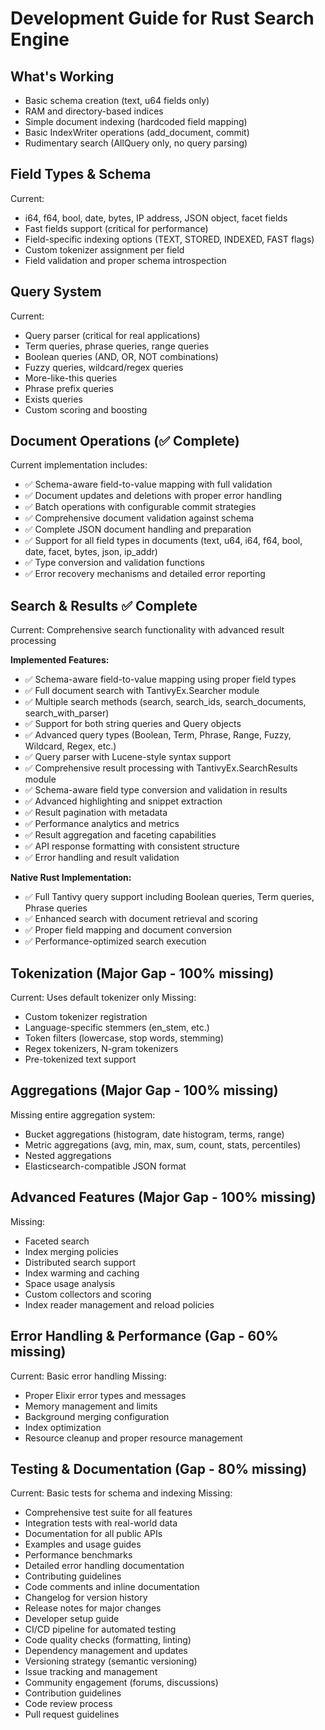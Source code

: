 # Development Guide for Rust Search Engine

## What's Working

- Basic schema creation (text, u64 fields only)
- RAM and directory-based indices
- Simple document indexing (hardcoded field mapping)
- Basic IndexWriter operations (add_document, commit)
- Rudimentary search (AllQuery only, no query parsing)

## Field Types & Schema

Current:

- i64, f64, bool, date, bytes, IP address, JSON object, facet fields
- Fast fields support (critical for performance)
- Field-specific indexing options (TEXT, STORED, INDEXED, FAST flags)
- Custom tokenizer assignment per field
- Field validation and proper schema introspection

## Query System

Current:

- Query parser (critical for real applications)
- Term queries, phrase queries, range queries
- Boolean queries (AND, OR, NOT combinations)
- Fuzzy queries, wildcard/regex queries
- More-like-this queries
- Phrase prefix queries
- Exists queries
- Custom scoring and boosting

## Document Operations (✅ Complete)

Current implementation includes:

- ✅ Schema-aware field-to-value mapping with full validation
- ✅ Document updates and deletions with proper error handling
- ✅ Batch operations with configurable commit strategies
- ✅ Comprehensive document validation against schema
- ✅ Complete JSON document handling and preparation
- ✅ Support for all field types in documents (text, u64, i64, f64, bool, date, facet, bytes, json, ip_addr)
- ✅ Type conversion and validation functions
- ✅ Error recovery mechanisms and detailed error reporting

## Search & Results ✅ Complete

Current: Comprehensive search functionality with advanced result processing

**Implemented Features:**

- ✅ Schema-aware field-to-value mapping using proper field types
- ✅ Full document search with TantivyEx.Searcher module
- ✅ Multiple search methods (search, search_ids, search_documents, search_with_parser)
- ✅ Support for both string queries and Query objects
- ✅ Advanced query types (Boolean, Term, Phrase, Range, Fuzzy, Wildcard, Regex, etc.)
- ✅ Query parser with Lucene-style syntax support
- ✅ Comprehensive result processing with TantivyEx.SearchResults module
- ✅ Schema-aware field type conversion and validation in results
- ✅ Advanced highlighting and snippet extraction
- ✅ Result pagination with metadata
- ✅ Performance analytics and metrics
- ✅ Result aggregation and faceting capabilities
- ✅ API response formatting with consistent structure
- ✅ Error handling and result validation

**Native Rust Implementation:**

- ✅ Full Tantivy query support including Boolean queries, Term queries, Phrase queries
- ✅ Enhanced search with document retrieval and scoring
- ✅ Proper field mapping and document conversion
- ✅ Performance-optimized search execution

## Tokenization (Major Gap - 100% missing)

Current: Uses default tokenizer only
Missing:

- Custom tokenizer registration
- Language-specific stemmers (en_stem, etc.)
- Token filters (lowercase, stop words, stemming)
- Regex tokenizers, N-gram tokenizers
- Pre-tokenized text support

## Aggregations (Major Gap - 100% missing)

Missing entire aggregation system:

- Bucket aggregations (histogram, date histogram, terms, range)
- Metric aggregations (avg, min, max, sum, count, stats, percentiles)
- Nested aggregations
- Elasticsearch-compatible JSON format

## Advanced Features (Major Gap - 100% missing)

Missing:

- Faceted search
- Index merging policies
- Distributed search support
- Index warming and caching
- Space usage analysis
- Custom collectors and scoring
- Index reader management and reload policies

## Error Handling & Performance (Gap - 60% missing)

Current: Basic error handling
Missing:

- Proper Elixir error types and messages
- Memory management and limits
- Background merging configuration
- Index optimization
- Resource cleanup and proper resource management

## Testing & Documentation (Gap - 80% missing)

Current: Basic tests for schema and indexing
Missing:

- Comprehensive test suite for all features
- Integration tests with real-world data
- Documentation for all public APIs
- Examples and usage guides
- Performance benchmarks
- Detailed error handling documentation
- Contributing guidelines
- Code comments and inline documentation
- Changelog for version history
- Release notes for major changes
- Developer setup guide
- CI/CD pipeline for automated testing
- Code quality checks (formatting, linting)
- Dependency management and updates
- Versioning strategy (semantic versioning)
- Issue tracking and management
- Community engagement (forums, discussions)
- Contribution guidelines
- Code review process
- Pull request guidelines
